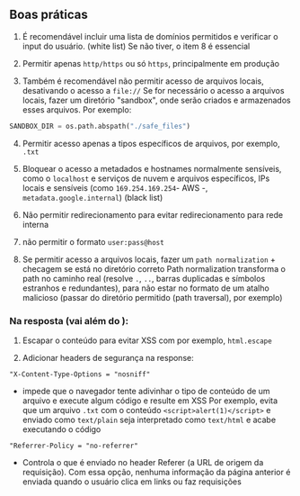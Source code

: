 ## Boas práticas

1. É recomendável incluir uma lista de domínios permitidos e verificar o input do usuário. (white list)
Se não tiver, o item 8 é essencial

2. Permitir apenas `http/https` ou só `https`, principalmente em produção

3. Também é recomendável não permitir acesso de arquivos locais, desativando o acesso a `file://`
Se for necessário o acesso a arquivos locais, fazer um diretório "sandbox", onde serão criados e armazenados esses arquivos. Por exemplo:
```py
SANDBOX_DIR = os.path.abspath("./safe_files")
```
4. Permitir acesso apenas a tipos específicos de arquivos, por exemplo, `.txt`

5. Bloquear o acesso a metadados e hostnames normalmente sensíveis, como o `localhost` e serviços de nuvem e arquivos específicos, IPs locais e sensíveis (como `169.254.169.254`- AWS -, `metadata.google.internal`)
(black list)

6. Não permitir redirecionamento para evitar redirecionamento para rede interna

7. não permitir o formato `user:pass@host`

8. Se permitir acesso a arquivos locais, fazer um `path normalization` + checagem se está no diretório correto
Path normalization transforma o path no caminho real (resolve `.`, `..`, barras duplicadas e símbolos estranhos e redundantes), para não estar no formato de um atalho malicioso (passar do diretório permitido (path traversal), por exemplo)


### Na resposta (vai além do ):
1. Escapar o conteúdo para evitar XSS com por exemplo, `html.escape`

2. Adicionar headers de segurança na response:

```
"X-Content-Type-Options = "nosniff"
```
- impede que o navegador tente adivinhar o tipo de conteúdo de um arquivo e execute algum código e resulte em XSS
Por exemplo, evita que um arquivo `.txt` com o conteúdo `<script>alert(1)</script>` e enviado como `text/plain` seja interpretado como `text/html` e acabe executando o código

```
"Referrer-Policy = "no-referrer"
```
- Controla o que é enviado no header Referer (a URL de origem da requisição). Com essa opção, nenhuma informação da página anterior é enviada quando o usuário clica em links ou faz requisições
